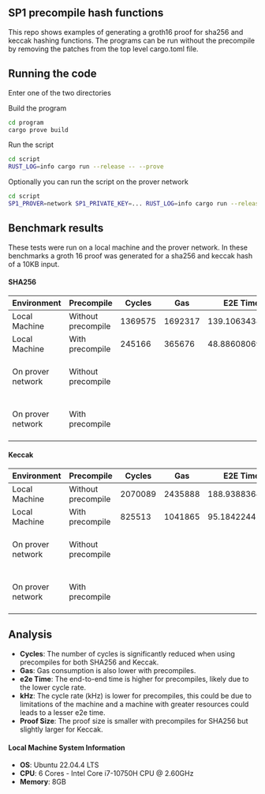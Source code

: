 ## SP1 precompile hash functions

This repo shows examples of generating a groth16 proof for sha256 and keccak hashing functions.
The programs can be run without the precompile by removing the patches from the top level cargo.toml file.

## Running the code

Enter one of the two directories

Build the program

```bash
cd program
cargo prove build
```

Run the script

```bash 
cd script
RUST_LOG=info cargo run --release -- --prove
```

Optionally you can run the script on the prover network 

```bash
cd script
SP1_PROVER=network SP1_PRIVATE_KEY=... RUST_LOG=info cargo run --release -- --prove
```

## Benchmark results

These tests were run on a local machine and the prover network. In these benchmarks a groth 16 proof was generated for a sha256 and keccak hash of a 10KB input.


#### SHA256

| Environment       | Precompile         | Cycles   | Gas     | E2E Time       | kHz  | Proof Size | Link                                                                 | Time                |
|-------------------|--------------------|----------|---------|----------------|------|------------|----------------------------------------------------------------------|---------------------|
| Local Machine     | Without precompile | 1369575  | 1692317 | 139.106343834s | 9.85 | 10099927   |                                                                      |                     |
| Local Machine     | With precompile    | 245166   | 365676  | 48.886080699s  | 5.02 | 5655056    |                                                                      |                     |
| On prover network | Without precompile |          |         |                |      |            | [Link](https://explorer.succinct.xyz/proof/01javw27e4fjbrj7krqzyd5bnw) | 2 minutes 38 seconds |
| On prover network | With precompile    |          |         |                |      |            | [Link](https://explorer.succinct.xyz/proof/01javvq0g3fjbvpvmqcbjezw4x) | 2 minutes 48 seconds |

#### Keccak

| Environment       | Precompile         | Cycles   | Gas     | E2E Time       | kHz  | Proof Size | Link                                                                 | Time                |
|-------------------|--------------------|----------|---------|----------------|------|------------|----------------------------------------------------------------------|---------------------|
| Local Machine     | Without precompile | 2070089  | 2435888 | 188.938836422s | 10.96| 12940745   |                                                                      |                     |
| Local Machine     | With precompile    | 825513   | 1041865 | 95.18422441s   | 8.67 | 9991603    |                                                                      |                     |
| On prover network | Without precompile |          |         |                |      |            | [Link](https://explorer.succinct.xyz/proof/01javwh79df3wbnkpt2vd393f9) | 2 minutes 40 seconds |
| On prover network | With precompile    |          |         |                |      |            | [Link](https://explorer.succinct.xyz/proof/01javwys73fjbtj687dw4d28b4) | 2 minutes 43 seconds |

## Analysis 

- **Cycles**: The number of cycles is significantly reduced when using precompiles for both SHA256 and Keccak.
- **Gas**: Gas consumption is also lower with precompiles.
- **e2e Time**: The end-to-end time is higher for precompiles, likely due to the lower cycle rate.
- **kHz**: The cycle rate (kHz) is lower for precompiles, this could be due to limitations of the machine and a machine with greater resources could leads to a lesser e2e time.
- **Proof Size**: The proof size is smaller with precompiles for SHA256 but slightly larger for Keccak.

#### Local Machine System Information

- **OS**: Ubuntu 22.04.4 LTS
- **CPU**: 6 Cores - Intel Core i7-10750H CPU @ 2.60GHz
- **Memory**: 8GB